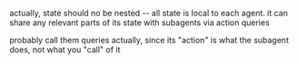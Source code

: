 actually, state should no be nested -- all state is local to each agent. it can
share any relevant parts of its state with subagents via action queries

probably call them queries actually, since its "action" is what the subagent does, not what you "call" of it